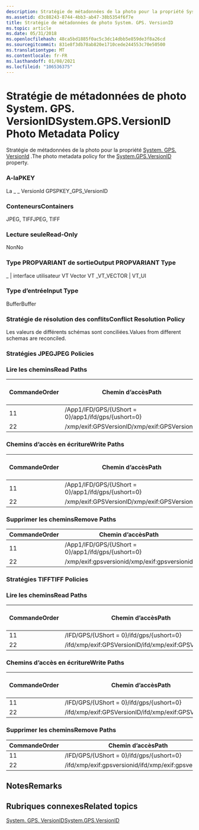 ```yaml
---
description: Stratégie de métadonnées de la photo pour la propriété System. GPS. VersionID.
ms.assetid: d3c88243-8744-4bb3-ab47-38b5354f6f7e
title: Stratégie de métadonnées de photo System. GPS. VersionID
ms.topic: article
ms.date: 05/31/2018
ms.openlocfilehash: 48ca5bd1885f0ac5c3dc14dbb5e859de3f8a26cd
ms.sourcegitcommit: 831e8f3db78ab820e1710cede244553c70e50500
ms.translationtype: MT
ms.contentlocale: fr-FR
ms.lasthandoff: 01/08/2021
ms.locfileid: "106536375"
---
```

# <a name="systemgpsversionid-photo-metadata-policy"></a><span data-ttu-id="e29db-103">Stratégie de métadonnées de photo System. GPS. VersionID</span><span class="sxs-lookup"><span data-stu-id="e29db-103">System.GPS.VersionID Photo Metadata Policy</span></span>

<span data-ttu-id="e29db-104">Stratégie de métadonnées de la photo pour la propriété [System. GPS. VersionId](../properties/props-system-gps-versionid.md) .</span><span class="sxs-lookup"><span data-stu-id="e29db-104">The photo metadata policy for the [System.GPS.VersionID](../properties/props-system-gps-versionid.md) property.</span></span>

### <a name="pkey"></a><span data-ttu-id="e29db-105">A-la</span><span class="sxs-lookup"><span data-stu-id="e29db-105">PKEY</span></span>

<span data-ttu-id="e29db-106">La \_ \_ VersionId GPS</span><span class="sxs-lookup"><span data-stu-id="e29db-106">PKEY\_GPS\_VersionID</span></span>

### <a name="containers"></a><span data-ttu-id="e29db-107">Conteneurs</span><span class="sxs-lookup"><span data-stu-id="e29db-107">Containers</span></span>

<span data-ttu-id="e29db-108">JPEG, TIFF</span><span class="sxs-lookup"><span data-stu-id="e29db-108">JPEG, TIFF</span></span>

### <a name="read-only"></a><span data-ttu-id="e29db-109">Lecture seule</span><span class="sxs-lookup"><span data-stu-id="e29db-109">Read-Only</span></span>

<span data-ttu-id="e29db-110">Non</span><span class="sxs-lookup"><span data-stu-id="e29db-110">No</span></span>

### <a name="output-propvariant-type"></a><span data-ttu-id="e29db-111">Type PROPVARIANT de sortie</span><span class="sxs-lookup"><span data-stu-id="e29db-111">Output PROPVARIANT Type</span></span>

<span data-ttu-id="e29db-112">\_ \| interface utilisateur VT Vector VT \_</span><span class="sxs-lookup"><span data-stu-id="e29db-112">VT\_VECTOR \| VT\_UI</span></span>

### <a name="input-type"></a><span data-ttu-id="e29db-113">Type d’entrée</span><span class="sxs-lookup"><span data-stu-id="e29db-113">Input Type</span></span>

<span data-ttu-id="e29db-114">Buffer</span><span class="sxs-lookup"><span data-stu-id="e29db-114">Buffer</span></span>

### <a name="conflict-resolution-policy"></a><span data-ttu-id="e29db-115">Stratégie de résolution des conflits</span><span class="sxs-lookup"><span data-stu-id="e29db-115">Conflict Resolution Policy</span></span>

<span data-ttu-id="e29db-116">Les valeurs de différents schémas sont conciliées.</span><span class="sxs-lookup"><span data-stu-id="e29db-116">Values from different schemas are reconciled.</span></span>

### <a name="jpeg-policies"></a><span data-ttu-id="e29db-117">Stratégies JPEG</span><span class="sxs-lookup"><span data-stu-id="e29db-117">JPEG Policies</span></span>

### <a name="read-paths"></a><span data-ttu-id="e29db-118">Lire les chemins</span><span class="sxs-lookup"><span data-stu-id="e29db-118">Read Paths</span></span>



| <span data-ttu-id="e29db-119">Commande</span><span class="sxs-lookup"><span data-stu-id="e29db-119">Order</span></span> | <span data-ttu-id="e29db-120">Chemin d’accès</span><span class="sxs-lookup"><span data-stu-id="e29db-120">Path</span></span>                     | <span data-ttu-id="e29db-121">Format de disque</span><span class="sxs-lookup"><span data-stu-id="e29db-121">Disk Format</span></span> |
|-------|--------------------------|-------------|
| <span data-ttu-id="e29db-122">1</span><span class="sxs-lookup"><span data-stu-id="e29db-122">1</span></span>     | <span data-ttu-id="e29db-123">/App1/IFD/GPS/{UShort = 0}</span><span class="sxs-lookup"><span data-stu-id="e29db-123">/app1/ifd/gps/{ushort=0}</span></span> |             |
| <span data-ttu-id="e29db-124">2</span><span class="sxs-lookup"><span data-stu-id="e29db-124">2</span></span>     | <span data-ttu-id="e29db-125">/xmp/exif:GPSVersionID</span><span class="sxs-lookup"><span data-stu-id="e29db-125">/xmp/exif:GPSVersionID</span></span>   | <span data-ttu-id="e29db-126">unicode</span><span class="sxs-lookup"><span data-stu-id="e29db-126">unicode</span></span>     |



 

### <a name="write-paths"></a><span data-ttu-id="e29db-127">Chemins d’accès en écriture</span><span class="sxs-lookup"><span data-stu-id="e29db-127">Write Paths</span></span>



| <span data-ttu-id="e29db-128">Commande</span><span class="sxs-lookup"><span data-stu-id="e29db-128">Order</span></span> | <span data-ttu-id="e29db-129">Chemin d’accès</span><span class="sxs-lookup"><span data-stu-id="e29db-129">Path</span></span>                     | <span data-ttu-id="e29db-130">Format de disque</span><span class="sxs-lookup"><span data-stu-id="e29db-130">Disk Format</span></span> |
|-------|--------------------------|-------------|
| <span data-ttu-id="e29db-131">1</span><span class="sxs-lookup"><span data-stu-id="e29db-131">1</span></span>     | <span data-ttu-id="e29db-132">/App1/IFD/GPS/{UShort = 0}</span><span class="sxs-lookup"><span data-stu-id="e29db-132">/app1/ifd/gps/{ushort=0}</span></span> |             |
| <span data-ttu-id="e29db-133">2</span><span class="sxs-lookup"><span data-stu-id="e29db-133">2</span></span>     | <span data-ttu-id="e29db-134">/xmp/exif:GPSVersionID</span><span class="sxs-lookup"><span data-stu-id="e29db-134">/xmp/exif:GPSVersionID</span></span>   | <span data-ttu-id="e29db-135">unicode</span><span class="sxs-lookup"><span data-stu-id="e29db-135">unicode</span></span>     |



 

### <a name="remove-paths"></a><span data-ttu-id="e29db-136">Supprimer les chemins</span><span class="sxs-lookup"><span data-stu-id="e29db-136">Remove Paths</span></span>



| <span data-ttu-id="e29db-137">Commande</span><span class="sxs-lookup"><span data-stu-id="e29db-137">Order</span></span> | <span data-ttu-id="e29db-138">Chemin d’accès</span><span class="sxs-lookup"><span data-stu-id="e29db-138">Path</span></span>                     |
|-------|--------------------------|
| <span data-ttu-id="e29db-139">1</span><span class="sxs-lookup"><span data-stu-id="e29db-139">1</span></span>     | <span data-ttu-id="e29db-140">/App1/IFD/GPS/{UShort = 0}</span><span class="sxs-lookup"><span data-stu-id="e29db-140">/app1/ifd/gps/{ushort=0}</span></span> |
| <span data-ttu-id="e29db-141">2</span><span class="sxs-lookup"><span data-stu-id="e29db-141">2</span></span>     | <span data-ttu-id="e29db-142">/xmp/exif:gpsversionid</span><span class="sxs-lookup"><span data-stu-id="e29db-142">/xmp/exif:gpsversionid</span></span>   |



 

### <a name="tiff-policies"></a><span data-ttu-id="e29db-143">Stratégies TIFF</span><span class="sxs-lookup"><span data-stu-id="e29db-143">TIFF Policies</span></span>

### <a name="read-paths"></a><span data-ttu-id="e29db-144">Lire les chemins</span><span class="sxs-lookup"><span data-stu-id="e29db-144">Read Paths</span></span>



| <span data-ttu-id="e29db-145">Commande</span><span class="sxs-lookup"><span data-stu-id="e29db-145">Order</span></span> | <span data-ttu-id="e29db-146">Chemin d’accès</span><span class="sxs-lookup"><span data-stu-id="e29db-146">Path</span></span>                       | <span data-ttu-id="e29db-147">Format de disque</span><span class="sxs-lookup"><span data-stu-id="e29db-147">Disk Format</span></span> |
|-------|----------------------------|-------------|
| <span data-ttu-id="e29db-148">1</span><span class="sxs-lookup"><span data-stu-id="e29db-148">1</span></span>     | <span data-ttu-id="e29db-149">/IFD/GPS/{UShort = 0}</span><span class="sxs-lookup"><span data-stu-id="e29db-149">/ifd/gps/{ushort=0}</span></span>        |             |
| <span data-ttu-id="e29db-150">2</span><span class="sxs-lookup"><span data-stu-id="e29db-150">2</span></span>     | <span data-ttu-id="e29db-151">/ifd/xmp/exif:GPSVersionID</span><span class="sxs-lookup"><span data-stu-id="e29db-151">/ifd/xmp/exif:GPSVersionID</span></span> | <span data-ttu-id="e29db-152">unicode</span><span class="sxs-lookup"><span data-stu-id="e29db-152">unicode</span></span>     |



 

### <a name="write-paths"></a><span data-ttu-id="e29db-153">Chemins d’accès en écriture</span><span class="sxs-lookup"><span data-stu-id="e29db-153">Write Paths</span></span>



| <span data-ttu-id="e29db-154">Commande</span><span class="sxs-lookup"><span data-stu-id="e29db-154">Order</span></span> | <span data-ttu-id="e29db-155">Chemin d’accès</span><span class="sxs-lookup"><span data-stu-id="e29db-155">Path</span></span>                       | <span data-ttu-id="e29db-156">Format de disque</span><span class="sxs-lookup"><span data-stu-id="e29db-156">Disk Format</span></span> |
|-------|----------------------------|-------------|
| <span data-ttu-id="e29db-157">1</span><span class="sxs-lookup"><span data-stu-id="e29db-157">1</span></span>     | <span data-ttu-id="e29db-158">/IFD/GPS/{UShort = 0}</span><span class="sxs-lookup"><span data-stu-id="e29db-158">/ifd/gps/{ushort=0}</span></span>        |             |
| <span data-ttu-id="e29db-159">2</span><span class="sxs-lookup"><span data-stu-id="e29db-159">2</span></span>     | <span data-ttu-id="e29db-160">/ifd/xmp/exif:GPSVersionID</span><span class="sxs-lookup"><span data-stu-id="e29db-160">/ifd/xmp/exif:GPSVersionID</span></span> | <span data-ttu-id="e29db-161">unicode</span><span class="sxs-lookup"><span data-stu-id="e29db-161">unicode</span></span>     |



 

### <a name="remove-paths"></a><span data-ttu-id="e29db-162">Supprimer les chemins</span><span class="sxs-lookup"><span data-stu-id="e29db-162">Remove Paths</span></span>



| <span data-ttu-id="e29db-163">Commande</span><span class="sxs-lookup"><span data-stu-id="e29db-163">Order</span></span> | <span data-ttu-id="e29db-164">Chemin d’accès</span><span class="sxs-lookup"><span data-stu-id="e29db-164">Path</span></span>                       |
|-------|----------------------------|
| <span data-ttu-id="e29db-165">1</span><span class="sxs-lookup"><span data-stu-id="e29db-165">1</span></span>     | <span data-ttu-id="e29db-166">/IFD/GPS/{UShort = 0}</span><span class="sxs-lookup"><span data-stu-id="e29db-166">/ifd/gps/{ushort=0}</span></span>        |
| <span data-ttu-id="e29db-167">2</span><span class="sxs-lookup"><span data-stu-id="e29db-167">2</span></span>     | <span data-ttu-id="e29db-168">/ifd/xmp/exif:gpsversionid</span><span class="sxs-lookup"><span data-stu-id="e29db-168">/ifd/xmp/exif:gpsversionid</span></span> |



 

## <a name="remarks"></a><span data-ttu-id="e29db-169">Notes</span><span class="sxs-lookup"><span data-stu-id="e29db-169">Remarks</span></span>

## <a name="related-topics"></a><span data-ttu-id="e29db-170">Rubriques connexes</span><span class="sxs-lookup"><span data-stu-id="e29db-170">Related topics</span></span>

<dl> <dt>

[<span data-ttu-id="e29db-171">System. GPS. VersionID</span><span class="sxs-lookup"><span data-stu-id="e29db-171">System.GPS.VersionID</span></span>](../properties/props-system-gps-versionid.md)
</dt> </dl>

 

 
